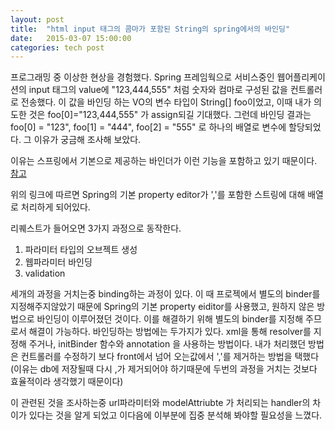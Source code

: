 ```yaml
---
layout: post
title:  "html input 태그의 콤마가 포함된 String의 spring에서의 바인딩"
date:   2015-03-07 15:00:00
categories: tech post
---
```




프로그래밍 중 이상한 현상을 경험했다. Spring 프레임웍으로 서비스중인 웹어플리케이션의  input 태그의 value에 "123,444,555" 처럼 숫자와 컴마로 구성된 값을 컨트롤러로 전송했다. 이 값을 바인딩 하는 VO의 변수 타입이 String[] foo이었고, 이때 내가 의도한 것은 foo[0]="123,444,555" 가 assign되길 기대했다. 그런데 바인딩 결과는 foo[0] = "123", foo[1] = "444", foo[2] = "555" 로 하나의 배열로 변수에 할당되었다. 그 이유가 궁금해 조사해 보았다.

이유는 스프링에서 기본으로 제공하는 바인더가 이런 기능을 포함하고 있기 때문이다. [참고](http://springsource.tistory.com/15)

위의 링크에 따르면 Spring의 기본 property editor가 ','를 포함한 스트링에 대해 배열로 처리하게 되어있다. 

리퀘스트가 들어오면 3가지 과정으로 동작한다.
1. 파라미터 타입의 오브젝트 생성
2. 웹파라미터 바인딩
3. validation

세개의 과정을 거치는중 binding하는 과정이 있다. 이 때 프로젝에서 별도의 binder를 지정해주지않았기 때문에 Spring의 기본 property eiditor를 사용했고, 원하지 않은 방법으로 바인딩이 이루어졌던 것이다.
이를 해결하기 위해 별도의 binder를 지정해 주므로서 해결이 가능하다. 
바인딩하는 방법에는 두가지가 있다.  xml을 통해 resolver를 지정해 주거나,  initBinder 함수와 annotation 을 사용하는 방법이다.
내가 처리했던 방법은 컨트롤러를 수정하기 보다 front에서 넘어 오는값에서 ','를 제거하는 방법을 택했다(이유는 db에 저장될때 다시 ,가 제거되어야 하기때문에 두번의 과정을 거치는 것보다 효율적이라 생각했기 때문이다)

이 관련된 것을 조사하는중 url파라미터와 modelAttriubte 가 처리되는 handler의 차이가 있다는 것을 알게 되었고 이다음에 이부분에 집중 분석해 봐야할 필요성을 느꼈다.

